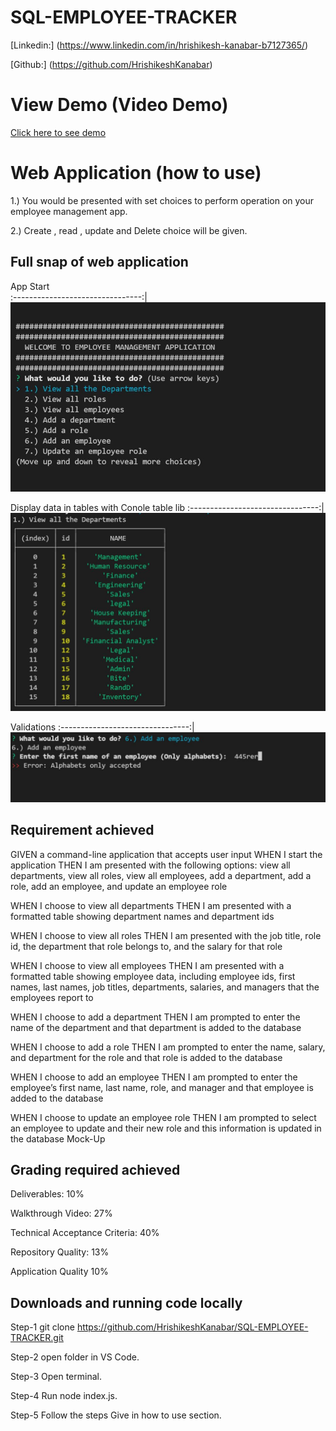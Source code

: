 # SQL-EMPLOYEE-TRACKER

[Linkedin:] (https://www.linkedin.com/in/hrishikesh-kanabar-b7127365/)

[Github:] (https://github.com/HrishikeshKanabar)

# View Demo (Video Demo)

 [Click here to see demo]()


# Web Application (how to use)

 1.) You would be presented with set choices to perform operation on your employee management app.

 2.) Create , read , update and Delete choice will be given.


## Full snap of web application

 App Start       
:--------------------------------:|
![App Start](https://github.com/HrishikeshKanabar/SQL-EMPLOYEE-TRACKER/blob/main/assets/emp1.JPG)      

Display data in tables with Conole table lib
:--------------------------------:|
![Display data in tables with Conole table lib ](https://github.com/HrishikeshKanabar/SQL-EMPLOYEE-TRACKER/blob/main/assets/emp2.JPG) 

Validations
:--------------------------------:|
![Validations](https://github.com/HrishikeshKanabar/SQL-EMPLOYEE-TRACKER/blob/main/assets/emp3.JPG) 
  
## Requirement achieved 

GIVEN a command-line application that accepts user input
WHEN I start the application
THEN I am presented with the following options: view all departments,
view all roles, view all employees, add a department, add a role, add an employee, and update an employee role

WHEN I choose to view all departments
THEN I am presented with a formatted table showing department names and department ids

WHEN I choose to view all roles
THEN I am presented with the job title, role id, the department that role belongs to, and the salary for that role

WHEN I choose to view all employees
THEN I am presented with a formatted table showing employee data, 
including employee ids, first names, last names, job titles, departments, salaries, and managers that the employees report to

WHEN I choose to add a department
THEN I am prompted to enter the name of the department and that department is added to the database

WHEN I choose to add a role
THEN I am prompted to enter the name, salary, and department for the role and that role is added to the database

WHEN I choose to add an employee
THEN I am prompted to enter the employee’s first name, last name, role, and manager and that employee is added to the database

WHEN I choose to update an employee role
THEN I am prompted to select an employee to update and their new role and this information is updated in the database 
Mock-Up


## Grading required achieved

Deliverables: 10%

Walkthrough Video: 27%

Technical Acceptance Criteria: 40%

Repository Quality: 13%

Application Quality 10%

## Downloads and running code locally

Step-1 git clone https://github.com/HrishikeshKanabar/SQL-EMPLOYEE-TRACKER.git

Step-2 open folder in VS Code.

Step-3 Open terminal.

Step-4 Run node index.js.

Step-5 Follow the steps Give in how to use section.

